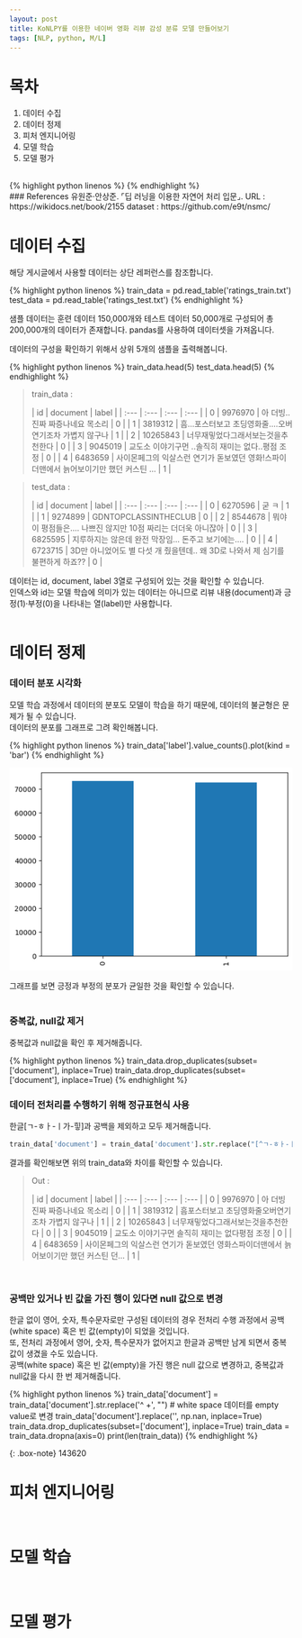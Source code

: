 ```yaml
---
layout: post
title: KoNLPY를 이용한 네이버 영화 리뷰 감성 분류 모델 만들어보기
tags: [NLP, python, M/L]
---
```


# 목차

1. 데이터 수집
2. 데이터 정제
3. 피처 엔지니어링
4. 모델 학습
5. 모델 평가
<br>
{% highlight python linenos %}
{% endhighlight %}

<br>
### References
유원준·안상준.  ⌜딥 러닝을 이용한 자연어 처리 입문⌟.   
URL : https://wikidocs.net/book/2155   
dataset : https://github.com/e9t/nsmc/   
<br>

# 데이터 수집
해당 게시글에서 사용할 데이터는 상단 레퍼런스를 참조합니다.   

{% highlight python linenos %}
train_data = pd.read_table('ratings_train.txt')
test_data = pd.read_table('ratings_test.txt')
{% endhighlight %}

샘플 데이터는 훈련 데이터 150,000개와  테스트 데이터 50,000개로 구성되어 총 200,000개의 데이터가 존재합니다.
pandas를 사용하여 데이터셋을 가져옵니다.   

데이터의 구성을 확인하기 위해서 상위 5개의 샘플을 출력해봅니다.   

{% highlight python linenos %}
train_data.head(5)
test_data.head(5)
{% endhighlight %}

>train_data : 
>
>| id | document | label |
>| :--- | :--- | :--- | :--- |
>| 0 | 9976970 | 아 더빙.. 진짜 짜증나네요 목소리 | 0 |
>| 1 | 3819312 | 흠...포스터보고 초딩영화줄....오버연기조차 가볍지 않구나 | 1 |
>| 2 | 10265843 | 너무재밓었다그래서보는것을추천한다 | 0 |
>| 3 | 9045019 | 교도소 이야기구먼 ..솔직히 재미는 없다..평점 조정 | 0 |
>| 4 | 6483659 | 사이몬페그의 익살스런 연기가 돋보였던 영화!스파이더맨에서 늙어보이기만 했던 커스틴 ... | 1 |

>test_data : 
>
>| id | document | label |
>| :--- | :--- | :--- | :--- |
>| 0	| 6270596	| 굳 ㅋ	| 1 |
>| 1	| 9274899	| GDNTOPCLASSINTHECLUB	| 0 |
>| 2	| 8544678	| 뭐야 이 평점들은.... 나쁘진 않지만 10점 짜리는 더더욱 아니잖아	| 0 |
>| 3	| 6825595	| 지루하지는 않은데 완전 막장임... 돈주고 보기에는....	| 0 |
>| 4	| 6723715	| 3D만 아니었어도 별 다섯 개 줬을텐데.. 왜 3D로 나와서 제 심기를 불편하게 하죠??	| 0 |

데이터는 id, document, label 3열로 구성되어 있는 것을 확인할 수 있습니다.   
인덱스와 id는 모델 학습에 의미가 있는 데이터는 아니므로 리뷰 내용(document)과 긍정(1)·부정(0)을 나타내는 열(label)만 사용합니다.   
<br>

# 데이터 정제
### 데이터 분포 시각화
모델 학습 과정에서 데이터의 분포도 모델이 학습을 하기 때문에, 데이터의 불균형은 문제가 될 수 있습니다.   
데이터의 분포를 그래프로 그려 확인해봅니다.   

{% highlight python linenos %}
train_data['label'].value_counts().plot(kind = 'bar')
{% endhighlight %}

![graph](./assets/img/posts/img_01.png)

그래프를 보면 긍정과 부정의 분포가 균일한 것을 확인할 수 있습니다.   
<br>

### 중복값, null값 제거
중복값과 null값을 확인 후 제거해줍니다.   

{% highlight python linenos %}
train_data.drop_duplicates(subset=['document'], inplace=True)
train_data.drop_duplicates(subset=['document'], inplace=True)
{% endhighlight %}
<br>

### 데이터 전처리를 수행하기 위해 정규표현식 사용
한글[ㄱ-ㅎㅏ-ㅣ가-힣]과 공백을 제외하고 모두 제거해줍니다.   

```python
train_data['document'] = train_data['document'].str.replace("[^ㄱ-ㅎㅏ-ㅣ가-힣 ]","")
```
결과를 확인해보면 위의 train_data와 차이를 확인할 수 있습니다.   

>Out : 
>
>| id | document | label |
>| :--- | :--- | :--- | :--- |
>| 0 | 9976970 | 아 더빙 진짜 짜증나네요 목소리 | 0 |
>| 1 | 3819312 | 흠포스터보고 초딩영화줄오버연기조차 가볍지 않구나 | 1 |
>| 2 | 10265843 | 너무재밓었다그래서보는것을추천한다 | 0 |
>| 3 | 9045019 | 교도소 이야기구먼 솔직히 재미는 없다평점 조정 | 0 |
>| 4 | 6483659 | 사이몬페그의 익살스런 연기가 돋보였던 영화스파이더맨에서 늙어보이기만 했던 커스틴 던... | 1 |

<br>

### 공백만 있거나 빈 값을 가진 행이 있다면 null 값으로 변경
한글 없이 영어, 숫자, 특수문자로만 구성된 데이터의 경우 전처리 수행 과정에서 공백(white space) 혹은 빈 값(empty)이 되었을 것입니다.   
또, 전처리 과정에서 영어, 숫자, 특수문자가 없어지고 한글과 공백만 남게 되면서 중복값이 생겼을 수도 있습니다.   
공백(white space) 혹은 빈 값(empty)을 가진 행은 null 값으로 변경하고, 중복값과 null값을 다시 한 번 제거해줍니다.   

{% highlight python linenos %}
train_data['document'] = train_data['document'].str.replace('^ +', "") # white space 데이터를 empty value로 변경
train_data['document'].replace('', np.nan, inplace=True)
train_data.drop_duplicates(subset=['document'], inplace=True)
train_data = train_data.dropna(axis=0)
print(len(train_data))
{% endhighlight %}

{: .box-note}
143620   


# 피처 엔지니어링

<br>

# 모델 학습

<br>

# 모델 평가

<br>

